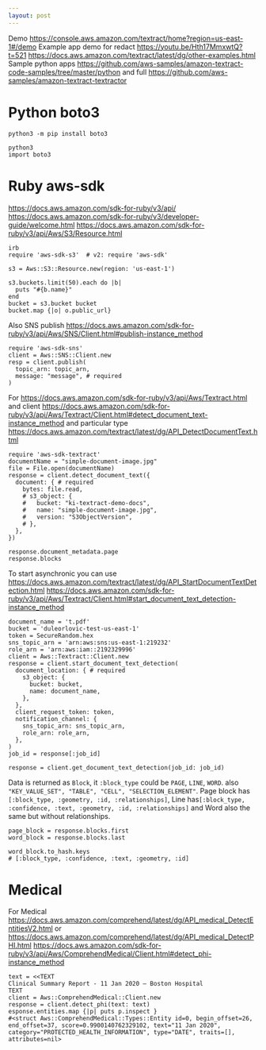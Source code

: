```yaml
---
layout: post
---
```


Demo https://console.aws.amazon.com/textract/home?region=us-east-1#/demo
Example app demo for redact https://youtu.be/Hth17MmxwtQ?t=521
https://docs.aws.amazon.com/textract/latest/dg/other-examples.html
Sample python apps
https://github.com/aws-samples/amazon-textract-code-samples/tree/master/python
and full
https://github.com/aws-samples/amazon-textract-textractor


# Python boto3

```
python3 -m pip install boto3

python3
import boto3
```

# Ruby aws-sdk

https://docs.aws.amazon.com/sdk-for-ruby/v3/api/
https://docs.aws.amazon.com/sdk-for-ruby/v3/developer-guide/welcome.html
https://docs.aws.amazon.com/sdk-for-ruby/v3/api/Aws/S3/Resource.html
```
irb
require 'aws-sdk-s3'  # v2: require 'aws-sdk'

s3 = Aws::S3::Resource.new(region: 'us-east-1')

s3.buckets.limit(50).each do |b|
  puts "#{b.name}"
end
bucket = s3.bucket bucket
bucket.map {|o| o.public_url}
```

Also SNS publish
https://docs.aws.amazon.com/sdk-for-ruby/v3/api/Aws/SNS/Client.html#publish-instance_method
```
require 'aws-sdk-sns'
client = Aws::SNS::Client.new
resp = client.publish(
  topic_arn: topic_arn,
  message: "message", # required
)
```

For https://docs.aws.amazon.com/sdk-for-ruby/v3/api/Aws/Textract.html
and client
https://docs.aws.amazon.com/sdk-for-ruby/v3/api/Aws/Textract/Client.html#detect_document_text-instance_method
and particular type
https://docs.aws.amazon.com/textract/latest/dg/API_DetectDocumentText.html

```
require 'aws-sdk-textract'
documentName = "simple-document-image.jpg"
file = File.open(documentName)
response = client.detect_document_text({
  document: { # required
    bytes: file.read,
    # s3_object: {
    #   bucket: "ki-textract-demo-docs",
    #   name: "simple-document-image.jpg",
    #   version: "S3ObjectVersion",
    # },
  },
})

response.document_metadata.page
response.blocks
```

To start asynchronic you can use https://docs.aws.amazon.com/textract/latest/dg/API_StartDocumentTextDetection.html
https://docs.aws.amazon.com/sdk-for-ruby/v3/api/Aws/Textract/Client.html#start_document_text_detection-instance_method
```
document_name = 't.pdf'
bucket = 'duleorlovic-test-us-east-1'
token = SecureRandom.hex
sns_topic_arn = 'arn:aws:sns:us-east-1:219232'
role_arn = 'arn:aws:iam::2192329996'
client = Aws::Textract::Client.new
response = client.start_document_text_detection(
  document_location: { # required
    s3_object: {
      bucket: bucket,
      name: document_name,
    },
  },
  client_request_token: token,
  notification_channel: {
    sns_topic_arn: sns_topic_arn,
    role_arn: role_arn,
  },
)
job_id = response[:job_id]

response = client.get_document_text_detection(job_id: job_id)
```

Data is returned as `Block`, it `:block_type` could be `PAGE`, `LINE`, `WORD`.
also `"KEY_VALUE_SET", "TABLE", "CELL", "SELECTION_ELEMENT"`.
Page block has `[:block_type, :geometry, :id, :relationships]`, Line
has`[:block_type, :confidence, :text, :geometry, :id, :relationships]` and Word
also the same but without relationships.

```
page_block = response.blocks.first
word_block = response.blocks.last

word_block.to_hash.keys
# [:block_type, :confidence, :text, :geometry, :id]
```


# Medical

For Medical https://docs.aws.amazon.com/comprehend/latest/dg/API_medical_DetectEntitiesV2.html or
https://docs.aws.amazon.com/comprehend/latest/dg/API_medical_DetectPHI.html
https://docs.aws.amazon.com/sdk-for-ruby/v3/api/Aws/ComprehendMedical/Client.html#detect_phi-instance_method

```
text = <<TEXT
Clinical Summary Report - 11 Jan 2020 – Boston Hospital
TEXT
client = Aws::ComprehendMedical::Client.new
response = client.detect_phi(text: text)
esponse.entities.map {|p| puts p.inspect }
#<struct Aws::ComprehendMedical::Types::Entity id=0, begin_offset=26, end_offset=37, score=0.9900140762329102, text="11 Jan 2020", category="PROTECTED_HEALTH_INFORMATION", type="DATE", traits=[], attributes=nil>
```
